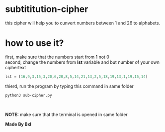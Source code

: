 # subtititution-cipher
 this cipher will help you to cunvert numbers between 1 and 26 to alphabets.

# how to use it?
first, make sure that the numbers start from 1 not 0 <br>
second, change the numbers from **lst** variable and but number of your own ciphertext <br>
```python
lst = [16,9,3,15,3,20,6,20,8,5,14,21,13,2,5,18,19,13,1,19,15,14]
```
thierd, run the program by typing this command in same folder <br>
```bash
python3 sub-cipher.py
```

<br>

**NOTE:**
make sure that the terminal is opened in same folder

****Made By Bxl****
